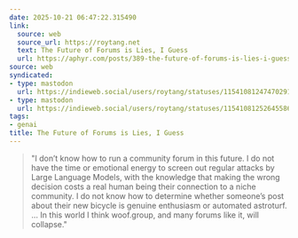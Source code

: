 ```yaml
---
date: 2025-10-21 06:47:22.315490
link:
  source: web
  source_url: https://roytang.net
  text: The Future of Forums is Lies, I Guess
  url: https://aphyr.com/posts/389-the-future-of-forums-is-lies-i-guess
source: web
syndicated:
- type: mastodon
  url: https://indieweb.social/users/roytang/statuses/115410812474702915
- type: mastodon
  url: https://indieweb.social/users/roytang/statuses/115410812526455869
tags:
- genai
title: The Future of Forums is Lies, I Guess
---
```


> "I don’t know how to run a community forum in this future. I do not have the time or emotional energy to screen out regular attacks by Large Language Models, with the knowledge that making the wrong decision costs a real human being their connection to a niche community. I do not know how to determine whether someone’s post about their new bicycle is genuine enthusiasm or automated astroturf. ... In this world I think woof.group, and many forums like it, will collapse."